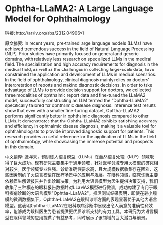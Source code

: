 # Ophtha-LLaMA2: A Large Language Model for Ophthalmology

链接: http://arxiv.org/abs/2312.04906v1

原文摘要:
In recent years, pre-trained large language models (LLMs) have achieved
tremendous success in the field of Natural Language Processing (NLP). Prior
studies have primarily focused on general and generic domains, with relatively
less research on specialized LLMs in the medical field. The specialization and
high accuracy requirements for diagnosis in the medical field, as well as the
challenges in collecting large-scale data, have constrained the application and
development of LLMs in medical scenarios. In the field of ophthalmology,
clinical diagnosis mainly relies on doctors' interpretation of reports and
making diagnostic decisions. In order to take advantage of LLMs to provide
decision support for doctors, we collected three modalities of ophthalmic
report data and fine-tuned the LLaMA2 model, successfully constructing an LLM
termed the "Ophtha-LLaMA2" specifically tailored for ophthalmic disease
diagnosis. Inference test results show that even with a smaller fine-tuning
dataset, Ophtha-LLaMA2 performs significantly better in ophthalmic diagnosis
compared to other LLMs. It demonstrates that the Ophtha-LLaMA2 exhibits
satisfying accuracy and efficiency in ophthalmic disease diagnosis, making it a
valuable tool for ophthalmologists to provide improved diagnostic support for
patients. This research provides a useful reference for the application of LLMs
in the field of ophthalmology, while showcasing the immense potential and
prospects in this domain.

中文翻译:
近年来，预训练大语言模型（LLMs）在自然语言处理（NLP）领域取得了巨大成功。现有研究主要集中于通用领域，针对医学领域专用大模型的研究相对较少。医学领域专业性强、诊断准确性要求高，且大规模数据收集存在困难，这些因素制约了大语言模型在医疗场景中的应用与发展。在眼科领域，临床诊断主要依赖医生解读报告并作出诊断决策。为利用大语言模型为医生提供决策支持，我们收集了三种模态的眼科报告数据并对LLaMA2模型进行微调，成功构建了专用于眼科疾病诊断的大语言模型"Ophtha-LLaMA2"。推理测试结果表明，即使在较小规模的微调数据集下，Ophtha-LLaMA2在眼科诊断方面的表现显著优于其他大语言模型。这表明Ophtha-LLaMA2在眼科疾病诊断中展现出令人满意的准确性和效率，能够成为眼科医生为患者提供更优质诊断支持的有力工具。本研究为大语言模型在眼科领域的应用提供了有益参考，同时展示了该领域的巨大潜力与前景。
